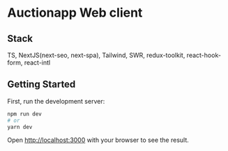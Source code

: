 # Auctionapp Web client

## Stack

TS, NextJS(next-seo, next-spa), Tailwind, SWR, redux-toolkit, react-hook-form, react-intl

## Getting Started

First, run the development server:

```bash
npm run dev
# or
yarn dev
```

Open [http://localhost:3000](http://localhost:3000) with your browser to see the result.

